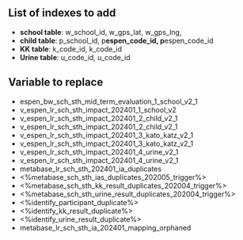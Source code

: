 ## List of indexes to add

- **school table**: w_school_id, w_gps_lat, w_gps_lng,
- **child table**: p_school_id, p**espen_code_id, p**espen_code_id
- **KK table**: k_code_id, k_code_id
- **Urine table**: u_code_id, u_code_id

## Variable to replace

- espen_bw_sch_sth_mid_term_evaluation_1_school_v2_1
- v_espen_lr_sch_sth_impact_202401_1_school_v2
- v_espen_lr_sch_sth_impact_202401_2_child_v2_1
- v_espen_lr_sch_sth_impact_202401_2_child_v2_1
- v_espen_lr_sch_sth_impact_202401_3_kato_katz_v2_1
- v_espen_lr_sch_sth_impact_202401_3_kato_katz_v2_1
- v_espen_lr_sch_sth_impact_202401_4_urine_v2_1
- v_espen_lr_sch_sth_impact_202401_4_urine_v2_1
- metabase_lr_sch_sth_202401_ia_duplicates
- <%metabase_sch_sth_ias_duplicates_202005_trigger%>
- <%metabase_sch_sth_kk_result_duplicates_202004_trigger%>
- <%metabase_sch_sth_urine_result_duplicates_202004_trigger%>
- <%identify_participant_duplicate%>
- <%identify_kk_result_duplicate%>
- <%identify_urine_result_duplicate%>
- metabase_lr_sch_sth_ia_202401_mapping_orphaned
